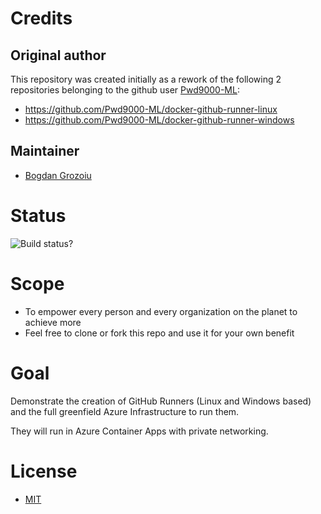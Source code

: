 # Credits
## Original author
This repository was created initially as a rework of the following 2 repositories belonging to the github user [Pwd9000-ML](https://github.com/Pwd9000-ML):
* https://github.com/Pwd9000-ML/docker-github-runner-linux
* https://github.com/Pwd9000-ML/docker-github-runner-windows
## Maintainer
* [Bogdan Grozoiu](https://github.com/bogdan-grozoiu)

# Status
![Build status?](https://github.com/MSFT-NL-Demo/github-runner-in-azure-container-apps/actions/workflows/build-github-runner-container-images.yml/badge.svg?branch=feature/ghr-runner-docker-image)

# Scope
* To empower every person and every organization on the planet to achieve more
* Feel free to clone or fork this repo and use it for your own benefit

# Goal
Demonstrate the creation of GitHub Runners (Linux and Windows based) and the full greenfield Azure Infrastructure to run them.

They will run in Azure Container Apps with private networking.

# License
* [MIT](https://github.com/MSFT-NL-Demo/github-runner-in-azure-container-apps/blob/main/LICENSE)
